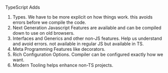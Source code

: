 TypeScript Adds
1. Types. We have to be more explicit on how things work. this avoids errors before we compile the code.
2. Next Generation Javascript Features are available and can be compiled down to use on old browsers. 
3. Interfaces and Generics and other non-JS features. Help us understand and avoid errors. not available in regular JS but available in TS. 
4. Meta Programming Features like decorators.
5. Rich Configuration Options. Compiler can be configured exactly how we want.
6. Modern Tooling helps enhance non-TS projects. 